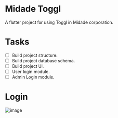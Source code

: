 # Midade Toggl

A flutter project for using Toggl in Midade corporation.

# Tasks 
- [ ] Build project structure.
- [ ] Build project database schema.
- [ ] Build project UI.
- [ ] User login module.
- [ ] Admin Login module.

# Login
![image](https://user-images.githubusercontent.com/50237142/88218420-513b7800-cc60-11ea-8d79-c7e69a5e6df7.png)

